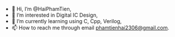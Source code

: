 - 👋 Hi, I’m @HaiPhamTien,
- 👀 I’m interested in Digital IC Design,
- 🌱 I’m currently learning using C, Cpp, Verilog, 
- 📫 How to reach me through email phamtienhai2306@gmail.com.

<!---
HaiPhamTien/HaiPhamTien is a ✨ special ✨ repository because its `README.md` (this file) appears on your GitHub profile.
You can click the Preview link to take a look at your changes.
--->
